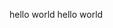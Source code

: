 <!--  Enter -->
<!-- 
  leng 지정 사용자 정의 속성 추가 -> 명령 팔레트에서 setting.json 검색
 -->
 <!-- 메뉴 한글화 - Extensions에서 Korean 검색 -->


   <!-- 
    정리된 코드 만들기(alt + shift +f); <= 코드 정렬 기능
    하지만 이 기능은 권장하지 않고 처음부터 깔끔하게 코드를 쳐야한다.
    이유는 가독성이 떨어지기 때문이고 에러가 발생할 수 있기 때문이다.
   -->
  <!-- 태그 이름을 한번에 변경하는법(세팅 -> linked editing) -->


  <!-- 브라우저에 출력하기(Extensions -> live server 설치) -->
  <!-- 단축키 : alt + l + o -->
  <!-- live Server 기능은 개발을 위해 임시로 로컬(자신의 컴퓨터 환경) 서버를 오픈하는 것
       만약 다른 사람들이 접속하게 하려면 해당 프로젝트를 AWS, 카페 24, Netlify 호스팅 서버를 이용해준다. -->
  

   <!-- VS Code 단축키 정리
  1) 사이드 바 열고 닫기: ctrl + b
  2) 빠른 열기(파일이나 기호 검색): ctrl + p
  3) 모든 명령 표시(명령 팔레트): ctrl + shift + p 또는 F1
  4) 탭 닫기: ctrl + w, 모든 탭 닫기: ctrl + k + w
  5) 검색: ctrl + f, 프로젝트 전체 검색: ctrl + shift + f
  6) 바꾸기: ctrl + h
  7) 라인 이동: alt + up/down
  8) 라인 복사: ctrl + c 또는 alt + shift + up/down
  9) 들여쓰기: tab, 내어쓰기: shift + tab
  10) 이전/다음 탭 열기: ctrl + PgUp/PgDn 또는 ctrl + tab
  11) 편집기 분할: ctrl + \ 또는 ctrl + alt + left/right
  12) 다중 선택: ctrl + d 또는 ctrl + alt + up/down 또는 alt + 마우스 클릭/드래그
  13) 라인 삭제: ctrl + shift + k
  14) 주석: ctrl + / 
-->

hello world
hello world